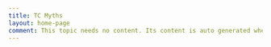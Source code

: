 ```yaml
---
title: TC Myths
layout: home-page
comment: This topic needs no content. Its content is auto generated when the site is built. Any content below will be rendeed after the auto-generated lists.
---
```

